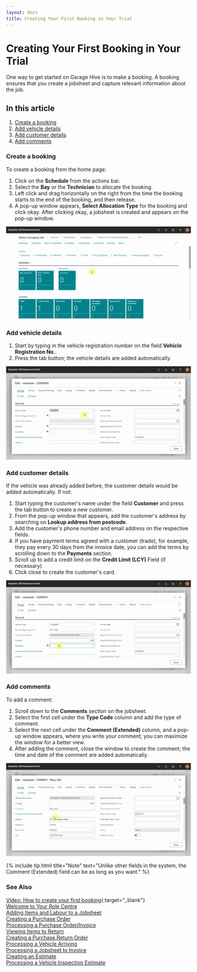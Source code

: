 ```yaml
---
layout: docs
title: Creating Your First Booking in Your Trial 
---
```


# Creating Your First Booking in Your Trial

One way to get started on Garage Hive is to make a booking. A booking ensures that you create a jobsheet and capture relevant information about the job.

## In this article
1. [Create a booking](#create-a-booking)
2. [Add vehicle details](#add-vehicle-details)
3. [Add customer details](#add-customer-details)
4. [Add comments](#add-comments)

### Create a booking

To create a booking from the home page:
1. Click on the **Schedule** from the actions bar.
2. Select the **Bay** or the **Technician** to allocate the booking.
3. Left click and drag horizontally on the right from the time the booking starts to the end of the booking, and then release. 
4. A pop-up window appears, **Select Allocation Type** for the booking and click okay. After clicking okay, a jobsheet is created and appears on the pop-up window.

![](media/garagehive-trial-create-a-booking1.gif)

### Add vehicle details
1. Start by typing in the vehicle registration number on the field **Vehicle Registration No.**.
2. Press the tab button; the vehicle details are added automatically.

![](media/garagehive-trial-create-a-booking2.gif)

### Add customer details

If the vehicle was already added before, the customer details would be added automatically. If not:
1. Start typing the customer's name under the field **Customer** and press the tab button to create a new customer.
2. From the pop-up window that appears, add the customer's address by searching on **Lookup address from postcode**.
3. Add the customer's phone number and email address on the respective fields.
4. If you have payment terms agreed with a customer (trade), for example, they pay every 30 days from the invoice date, you can add the terms by scrolling down to the **Payments** section. 
5. Scroll up to add a credit limit on the **Credit Limit (LCY)** Field (if necessary)
6. Click close to create the customer's card.

![](media/garagehive-trial-create-a-booking3.gif)
   
### Add comments

To add a comment:
1. Scroll down to the **Comments** section on the jobsheet.
2. Select the first cell under the **Type Code** column and add the type of comment.
3. Select the next cell under the **Comment (Extended)** column, and a pop-up window appears, where you write your comment; you can maximize the window for a better view. 
4. After adding the comment, close the window to create the comment; the time and date of the comment are added automatically.

![](media/garagehive-trial-create-a-booking4.gif)

{% include tip.html title="Note" text="Unlike other fields in the system, the Comment (Extended) field can be as long as you want." %}


### See Also

[Video: How to create your first booking](https://www.youtube.com/watch?v=MJqFUQyV2Tc){:target="_blank"} \
[Welcome to Your Role Centre](garagehive-trial-welcome-to-the-role-centre.html) \
[Adding Items and Labour to a Jobsheet](garagehive-trial-adding-items-and-labour-to-a-jobsheet.html) \
[Creating a Purchase Order](garagehive-trial-creating-a-purchase-order.html) \
[Processing a Purchase Order/Invoice](garagehive-trial-processing-a-purchase-order.html) \
[Viewing Items to Return](garagehive-trial-viewing-items-to-return.html) \
[Creating a Purchase Return Order](garagehive-trial-creating-a-purchase-return-order.html) \
[Processing a Vehicle Arriving](garagehive-trial-processing-a-vehicle-arriving.html) \
[Processing a Jobsheet to Invoice](garagehive-trial-processing-a-jobsheet-to-invoice.html) \
[Creating an Estimate](garagehive-trial-creating-an-estimate.html) \
[Processing a Vehicle Inspection Estimate](garagehive-trial-processing-a-vehicle-inspection-estimate.html)